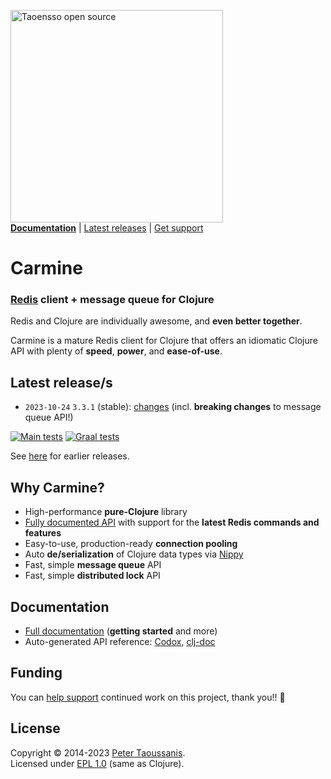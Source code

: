 <a href="https://www.taoensso.com/clojure" title="More stuff by @ptaoussanis at www.taoensso.com"><img src="https://www.taoensso.com/open-source.png" alt="Taoensso open source" width="340"/></a>  
[**Documentation**](#documentation) | [Latest releases](#latest-releases) | [Get support][GitHub issues]

# Carmine

### [Redis](https://en.wikipedia.org/wiki/Redis) client + message queue for Clojure

Redis and Clojure are individually awesome, and **even better together**.

Carmine is a mature Redis client for Clojure that offers an idiomatic Clojure API with plenty of **speed**, **power**, and **ease-of-use**.

## Latest release/s

- `2023-10-24` `3.3.1` (stable): [changes](../../releases/tag/v3.3.1) (incl. **breaking changes** to message queue API!)

[![Main tests][Main tests SVG]][Main tests URL]
[![Graal tests][Graal tests SVG]][Graal tests URL]

See [here][GitHub releases] for earlier releases.

## Why Carmine?

- High-performance **pure-Clojure** library
- [Fully documented API](#documentation) with support for the **latest Redis commands and features**
- Easy-to-use, production-ready **connection pooling**
- Auto **de/serialization** of Clojure data types via [Nippy](https://www.taoensso/nippy)
- Fast, simple **message queue** API
- Fast, simple **distributed lock** API

## Documentation

- [Full documentation][GitHub wiki] (**getting started** and more)
- Auto-generated API reference: [Codox][Codox docs], [clj-doc][clj-doc docs]

## Funding

You can [help support][sponsor] continued work on this project, thank you!! 🙏

## License

Copyright &copy; 2014-2023 [Peter Taoussanis][].  
Licensed under [EPL 1.0](LICENSE.txt) (same as Clojure).

<!-- Common -->

[GitHub releases]: ../../releases
[GitHub issues]:   ../../issues
[GitHub wiki]:     ../../wiki

[Peter Taoussanis]: https://www.taoensso.com
[sponsor]:          https://www.taoensso.com/sponsor

<!-- Project -->

[Codox docs]:   https://taoensso.github.io/carmine/
[clj-doc docs]: https://cljdoc.org/d/com.taoensso/carmine/

[Clojars SVG]: https://img.shields.io/clojars/v/com.taoensso/carmine.svg
[Clojars URL]: https://clojars.org/com.taoensso/carmine

[Main tests SVG]:  https://github.com/taoensso/carmine/actions/workflows/main-tests.yml/badge.svg
[Main tests URL]:  https://github.com/taoensso/carmine/actions/workflows/main-tests.yml
[Graal tests SVG]: https://github.com/taoensso/carmine/actions/workflows/graal-tests.yml/badge.svg
[Graal tests URL]: https://github.com/taoensso/carmine/actions/workflows/graal-tests.yml
